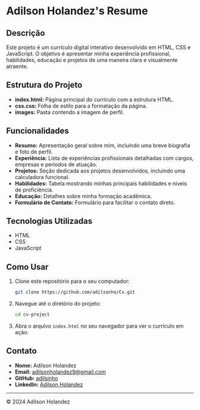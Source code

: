 # Adilson Holandez's Resume

## Descrição

Este projeto é um currículo digital interativo desenvolvido em HTML, CSS e JavaScript. O objetivo é apresentar minha experiência profissional, habilidades, educação e projetos de uma maneira clara e visualmente atraente.

## Estrutura do Projeto

- **index.html:** Página principal do currículo com a estrutura HTML.
- **css.css:** Folha de estilo para a formatação da página.
- **images:** Pasta contendo a imagem de perfil.

## Funcionalidades

- **Resumo:** Apresentação geral sobre mim, incluindo uma breve biografia e foto de perfil.
- **Experiência:** Lista de experiências profissionais detalhadas com cargos, empresas e períodos de atuação.
- **Projetos:** Seção dedicada aos projetos desenvolvidos, incluindo uma calculadora funcional.
- **Habilidades:** Tabela mostrando minhas principais habilidades e níveis de proficiência.
- **Educação:** Detalhes sobre minha formação acadêmica.
- **Formulário de Contato:** Formulário para facilitar o contato direto.

## Tecnologias Utilizadas

- HTML
- CSS
- JavaScript

## Como Usar

1. Clone este repositório para o seu computador:
    ```sh
    git clone https://github.com/adilsonho/Cv.git
    ```

2. Navegue até o diretório do projeto:
    ```sh
    cd cv-project
    ```

3. Abra o arquivo `index.html` no seu navegador para ver o currículo em ação.

## Contato

- **Nome:** Adilson Holandez
- **Email:** adilsonholandez9@gmail.com
- **GitHub:** [adilsinho](https://github.com/adilsonho)
- **LinkedIn:** [Adilson Holandez](https://www.linkedin.com/in/adilson-holandez-b82797259/)

---

© 2024 Adilson Holandez
